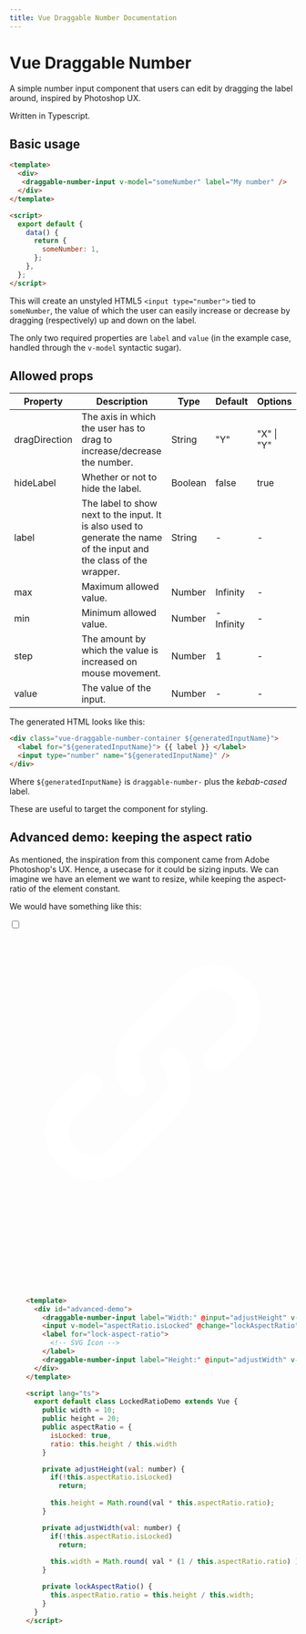 ```yaml
---
title: Vue Draggable Number Documentation
---
```


# Vue Draggable Number

A simple number input component that users can edit by dragging the label around, inspired by Photoshop UX.

Written in Typescript.

## Basic usage

```html
<template>
  <div>
   <draggable-number-input v-model="someNumber" label="My number" />
  </div>
</template>

<script>
  export default {
    data() {
      return {
        someNumber: 1,
      };
    },
  };
</script>
```

<div id="unstyled-demo">
  <draggable-number-input v-model="someNumber" label="My number" />
</div>

This will create an unstyled HTML5 `<input type="number">` tied to `someNumber`, the value of which the user can easily increase or decrease by dragging (respectively) up and down on the label.

The only two required properties are `label` and `value` (in the example case, handled through the `v-model` syntactic sugar).

## Allowed props

| Property | Description | Type | Default | Options |
|---------------|----------------------------------------------------------------------------------------------------------------------|---------|-----------|--------------|
| dragDirection | The axis in which the user has to drag to increase/decrease the number. | String | "Y" | "X" \| "Y" |
| hideLabel | Whether or not to hide the label. | Boolean | false | true | false |
| label | The label to show next to the input. It is also used to generate the name of the input and the class of the wrapper. | String | - | - |
| max | Maximum allowed value. | Number | Infinity | - |
| min | Minimum allowed value. | Number | -Infinity | - |
| step | The amount by which the value is increased on mouse movement. | Number | 1 | - |
| value | The value of the input. | Number | - | - |

The generated HTML looks like this:

```html
<div class="vue-draggable-number-container ${generatedInputName}">
  <label for="${generatedInputName}"> {{ label }} </label>
  <input type="number" name="${generatedInputName}" />
</div>
```

Where `${generatedInputName}` is `draggable-number-` plus the _kebab-cased_ label.

These are useful to target the component for styling.

## Advanced demo: keeping the aspect ratio

As mentioned, the inspiration from this component came from Adobe Photoshop's UX. Hence, a usecase for it could be sizing inputs. We can imagine we have an element we want to resize, while keeping the aspect-ratio of the element constant.

We would have something like this:

<div id="advanced-demo-container">
  <div class="controls">
   <draggable-number-input label="Width:" v-on:input="adjustHeight" v-model="width" drag-direction="X"></draggable-number-input>
    
   <input 
      type="checkbox" 
      name="lock-aspect-ratio" 
      id="lock-aspect-ratio"
      v-model="aspectRatio.isLocked"
      v-on:change="lockAspectRatio">
   <label for="lock-aspect-ratio">
      <svg xmlns="http://www.w3.org/2000/svg" viewBox="0 0 96 120" x="0px" y="0px" fill="#fff">
        <path d="M11.89,67.67A16,16,0,0,0,39.2,79h0l17-17h0a16.08,16.08,0,0,0,1.47-20.93,4,4,0,1,0-6.39,4.82,8,8,0,0,1-.74,10.45h0l-17,17h0A8,8,0,1,1,22.23,62l7.49-7.48a4,4,0,0,0-5.66-5.66l-7.48,7.49A15.86,15.86,0,0,0,11.89,67.67Z" />
        <path d="M66.28,40.59a4,4,0,0,0,2.83,6.83,4,4,0,0,0,2.83-1.18l7.48-7.48h0A16,16,0,0,0,56.8,16.13h0l-17,17A16.07,16.07,0,0,0,38.35,54a4,4,0,0,0,3.2,1.59,3.93,3.93,0,0,0,2.4-.81,4,4,0,0,0,.79-5.6,8,8,0,0,1,.74-10.46l17-17h0A8,8,0,0,1,73.77,33.1h0Z" />
      </svg>
   </label>

   <draggable-number-input label="Height:" v-on:input="adjustWidth" v-model="height" drag-direction="Y"></draggable-number-input>
  </div>
  <div class="canvas">
    <div :style="{ width: `${width}px`, height: `${height}px` }" id="the-box"></div>
  </div>
</div>

```html
    <template>
      <div id="advanced-demo">
        <draggable-number-input label="Width:" @input="adjustHeight" v-model="width" drag-direction="X" />
        <input v-model="aspectRatio.isLocked" @change="lockAspectRatio">
        <label for="lock-aspect-ratio">
          <!-- SVG Icon -->
        </label>
        <draggable-number-input label="Height:" @input="adjustWidth" v-model="height" drag-direction="Y" />
      </div>
    </template>

    <script lang="ts">
      export default class LockedRatioDemo extends Vue {
        public width = 10;
        public height = 20;
        public aspectRatio = {
          isLocked: true,
          ratio: this.height / this.width
        }

        private adjustHeight(val: number) {
          if(!this.aspectRatio.isLocked)
            return;
          
          this.height = Math.round(val * this.aspectRatio.ratio);
        }

        private adjustWidth(val: number) {
          if(!this.aspectRatio.isLocked)
            return;
          
          this.width = Math.round( val * (1 / this.aspectRatio.ratio) );
        }

        private lockAspectRatio() {
          this.aspectRatio.ratio = this.height / this.width;
        }
      }
    </script>
```
